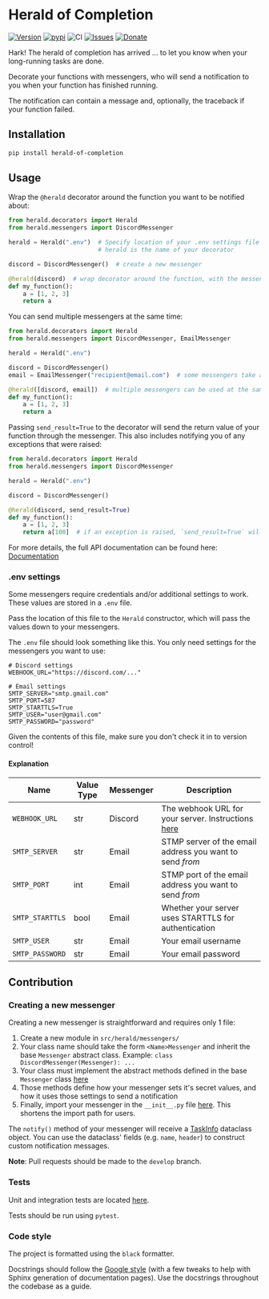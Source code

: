 # Herald of Completion

[![Version](https://img.shields.io/github/v/release/sho-87/herald-of-completion?include_prereleases&sort=semver)](https://pypi.org/project/herald-of-completion/)
[![pypi](https://img.shields.io/pypi/pyversions/herald-of-completion)](https://pypi.org/project/herald-of-completion/)
![CI](https://img.shields.io/github/actions/workflow/status/sho-87/herald-of-completion/lint_test.yml?branch=develop)
[![Issues](https://img.shields.io/github/issues/sho-87/herald-of-completion)](https://github.com/sho-87/herald-of-completion/issues)
[![Donate](https://img.shields.io/badge/Buy%20me%20a%20coffee-donate-blue "Donate")](https://www.buymeacoffee.com/simonho)

Hark! The herald of completion has arrived ... to let you know when your long-running tasks are done.

Decorate your functions with messengers, who will send a notification to you when your function has finished running.

The notification can contain a message and, optionally, the traceback if your function failed.

## Installation

```bash
pip install herald-of-completion
```

## Usage

Wrap the `@herald` decorator around the function you want to be notified about:

```python
from herald.decorators import Herald
from herald.messengers import DiscordMessenger

herald = Herald(".env")  # Specify location of your .env settings file
                         # herald is the name of your decorator

discord = DiscordMessenger()  # create a new messenger

@herald(discord)  # wrap decorator around the function, with the messenger you want to use
def my_function():
    a = [1, 2, 3]
    return a
```

You can send multiple messengers at the same time:

```python
from herald.decorators import Herald
from herald.messengers import DiscordMessenger, EmailMessenger

herald = Herald(".env")

discord = DiscordMessenger()
email = EmailMessenger("recipient@email.com")  # some messengers take arguments

@herald([discord, email])  # multiple messengers can be used at the same time
def my_function():
    a = [1, 2, 3]
    return a
```

Passing `send_result=True` to the decorator will send the return value of your function through the messenger. This also includes notifying you of any exceptions that were raised:

```python
from herald.decorators import Herald
from herald.messengers import DiscordMessenger

herald = Herald(".env")

discord = DiscordMessenger()

@herald(discord, send_result=True)
def my_function():
    a = [1, 2, 3]
    return a[100]  # if an exception is raised, `send_result=True` will also send the traceback
```

For more details, the full API documentation can be found here: [Documentation](https://sho-87.github.io/herald-of-completion/)

### .env settings

Some messengers require credentials and/or additional settings to work. These values are stored in a `.env` file.

Pass the location of this file to the `Herald` constructor, which will pass the values down to your messengers.

The `.env` file should look something like this. You only need settings for the messengers you want to use:

```text
# Discord settings
WEBHOOK_URL="https://discord.com/..."

# Email settings
SMTP_SERVER="smtp.gmail.com"
SMTP_PORT=587
SMTP_STARTTLS=True
SMTP_USER="user@gmail.com"
SMTP_PASSWORD="password"
```

Given the contents of this file, make sure you don't check it in to version control!

#### Explanation

| Name            | Value Type | Messenger | Description                                                                                                                     |
| --------------- | ---------- | --------- | ------------------------------------------------------------------------------------------------------------------------------- |
| `WEBHOOK_URL`   | str        | Discord   | The webhook URL for your server. Instructions [here](https://support.discord.com/hc/en-us/articles/228383668-Intro-to-Webhooks) |
| `SMTP_SERVER`   | str        | Email     | STMP server of the email address you want to send _from_                                                                        |
| `SMTP_PORT`     | int        | Email     | STMP port of the email address you want to send _from_                                                                          |
| `SMTP_STARTTLS` | bool       | Email     | Whether your server uses STARTTLS for authentication                                                                            |
| `SMTP_USER`     | str        | Email     | Your email username                                                                                                             |
| `SMTP_PASSWORD` | str        | Email     | Your email password                                                                                                             |

## Contribution

### Creating a new messenger

Creating a new messenger is straightforward and requires only 1 file:

1. Create a new module in `src/herald/messengers/`
2. Your class name should take the form `<Name>Messenger` and inherit the base `Messenger` abstract class. Example: `class DiscordMessenger(Messenger): ...`
3. Your class must implement the abstract methods defined in the base `Messenger` class [here](https://github.com/sho-87/herald-of-completion/blob/develop/src/herald/types.py)
4. Those methods define how your messenger sets it's secret values, and how it uses those settings to send a notification
5. Finally, import your messenger in the `__init__.py` file [here](https://github.com/sho-87/herald-of-completion/blob/develop/src/herald/messengers/__init__.py). This shortens the import path for users.

The `notify()` method of your messenger will receive a [TaskInfo](https://github.com/sho-87/herald-of-completion/blob/master/src/herald/types.py) dataclass object. You can use the dataclass' fields (e.g. `name`, `header`) to construct custom notification messages.

**Note**: Pull requests should be made to the `develop` branch.

### Tests

Unit and integration tests are located [here](https://github.com/sho-87/herald-of-completion/tree/develop/tests).

Tests should be run using `pytest`.

### Code style

The project is formatted using the `black` formatter.

Docstrings should follow the [Google style](https://google.github.io/styleguide/pyguide.html#38-comments-and-docstrings) (with a few tweaks to help with Sphinx generation of documentation pages). Use the docstrings throughout the codebase as a guide.
